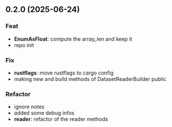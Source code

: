 ## 0.2.0 (2025-06-24)

### Feat

- **EnumAsFloat**: compute the array_len and keep it
- repo init

### Fix

- **rustflags**: move rustflags to cargo config
- making new and build methods of DatasetReaderBuilder public

### Refactor

- ignore notes
- added some debug infos
- **reader**: refactor of the reader methods
